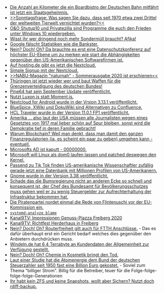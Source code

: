 * [Die Anzahl an Kilometer die ein Boardbistro der Deutschen Bahn mitfährt ist jetzt ein Staatsgeheimnis.](https://blog.fefe.de/?ts=a1a0e95c)
* [>>Sonntagsfrage: Was sagen Sie dazu, dass seit 1970 etwa zwei Drittel der weltweiten Tierwelt vernichtet wurden?<<](https://www.der-postillon.com/2020/09/sonntagsfrage-tierwelt.html)
* [O&O Shutup10 und Privatezilla sind Programme die euch den Frieden unter Windows 10 wiedergeben.](https://www.bleepingcomputer.com/news/microsoft/these-windows-10-tools-give-you-complete-control-over-privacy/)
* [Wisst ihr wer dringend noch mehr Sondermüll braucht? Afika!](https://netzfrauen.org/2020/09/12/africa-14/)
* [Google fälscht Statistiken wie die Bankster.](https://blog.fefe.de/?ts=a1a1a628)
* [Nein? Doch! Oh? Da brauchte es erst eine Datenschutzkonferenz auf höchster EU-Ebene um zu merken wie start die Abhängigkeiten gegenüber den US-Amerikanischen Softwarefirmen ist.](https://netzpolitik.org/2020/datenschutzkonferenz-deutsche-verwaltung-nutzt-microsoft-produkte-nicht-rechtskonform/#vorschaltbanner)
* [Auf hosting.de gibt es jetzt die Nextcloud.](https://nextcloud.com/blog/introducing-hosting-de-one-of-the-earliest-nextcloud-partners/)
* [Simple Signup mit der Nextcloud.](https://opensource.com/article/20/9/decentralization-signup)
* [>>NABU-Magazin "naturnah" - Sommerausgabe 2020 ist erschienen<<](https://sachsen.nabu.de/news/2020/28534.html)
* [Thüringen ist jetzt wieder wer und baut Waffen für die Grenzenverteidigung des deutschen Bundes!](https://augengeradeaus.net/2020/09/das-neue-sturmgewehr-der-bundeswehr-kommt-aus-suhl-zusammenfassung/)
* [Pine64 hat sein September Update veröffentlicht.](https://www.pine64.org/2020/09/15/september-update-let-it-sink-in/)
* [Nutzt Luxon.js statt Moment.js.](https://lwn.net/Articles/831556/rss)
* [Nextcloud for Android wurde in der Vrsion 3.13.1 veröffentlicht.](https://nextcloud.com/blog/nextcloud-3-13-1-for-android-is-out-plus-tips-about-auto-upload-for-existing-images-and-more/)
* [BlueSpice, XWiki und DokuWiki sind Alternativen zu Confluence.](https://opensource.com/article/20/9/open-source-alternatives-confluence)
* [HCL Traveler wurde in der Version 11.0.1 FP1 veröffentlicht.](https://n-komm.de/traveler-support-fuer-ios-14/)
* [Amerika ... also laut der USA müssen alle Journalisten wegen eines Gesetztes von 1917 mal lieber schön auf Spur bleiben, sonst wird die Demokratie tief in deren Familie gebracht!](https://blog.fefe.de/?ts=a19f378f)
* [Warum Blockchain? Weil man denkt, dass man damit den ganzen Finanzregulatorien (ja, es scheint ein paar zu geben) umgehen kann - eventuell.](https://blog.fefe.de/?ts=a19e6f60)
* [Microsofts AD ist kaputt - 00000000.](https://blog.fefe.de/?ts=a19e6895)
* [Microsoft will Linux als dom0 laufen lassen und patched deswegen den Kernel.](https://blog.fefe.de/?ts=a19ebf42)
* [Passend zu Tik Tok finden US-amerikanische Wissenschaftler zufällig gerade jetzt eine Datenbank mit Millionen Profilen von US-Amerikanern.](https://www.golem.de/news/datenbank-geleakt-chinesische-firma-erstellt-profile-von-millionen-auslaendern-2009-150904.html)
* [Gnome wurde in der Version 3.38 veröffentlicht.](https://help.gnome.org/misc/release-notes/3.38/)
* [Schade das die Bumsregierung nicht an anderen Ecke so schnell und konsequent ist, der Chef des Bundesamt für Bevölkerungsschutzes muss gehen weil er zu wenig Steuergelder zur Aufrechterhaltung der Infrastruktur bekommen hat.](https://www.golem.de/news/bbk-chef-muss-gehen-verpatzter-warntag-hat-personelle-konsequenzen-2009-150912.html)
* [Die Piratenpartei nordet einmal die Rede von Flintenuschi vor der EU-Kommission ein.](https://www.patrick-breyer.de/?p=593120)
* [`systemd-analyze blame`](https://opensource.com/article/20/9/systemd-startup-configuration)
* [Kanal9TV: Impressionen Genuss-Piazza Freiberg 2020](https://www.youtube.com/watch?v=c3GhLn0SCO0)
* [Kanal9TV: Richtfest Herderhaus in Freiberg](https://www.youtube.com/watch?v=joTvJuW3-tU)
* [Nein? Doch! Oh? Routerfreiheit gilt auch für FTTH Anschlüsse.](https://www.golem.de/news/glasfaser-routerfreiheit-gilt-laut-bundesnetzagentur-auch-fuer-ftth-2009-150937.html) - Das es dafür überhaupt erst ein Gericht bedarf welches dies gegenüber den Anbietern durchdrücken muss.
* [Windeln.de hat 6,4 Terrabyte an Kundendaten der Allgemeinheit zur Verfügung gestellt.](https://www.golem.de/news/datenleck-windeln-de-laesst-kundendaten-ungeschuetzt-im-internet-2009-150935.html)
* [Nein? Doch! Oh? Chemie in Kosmetik bringt den Tod.](https://netzfrauen.org/2020/09/17/cosmetics-2/)
* [Laut einer Studie hat die Atomenergie dem Bund der deutschen Steuerzahler seit 1950 fast eine Billion Euro gekostet.](https://www.sonnenseite.com/de/wirtschaft/atomkraft-kosten-von-ueber-einer-billion-euro/) - Soviel zum Thema "billiger Strom". Billig für die Betreiber, teuer für die Folge-folge-folge-folge-Generationen
* [Ihr habt kein ZFS und keine Snapshots, wollt aber Sichern? Nutzt doch rdiff-backup.](https://opensource.com/article/20/9/rdiff-backup-linux)
